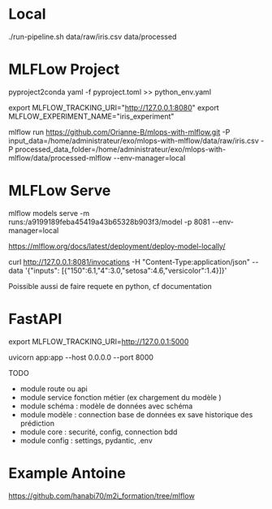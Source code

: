 # Local 

./run-pipeline.sh data/raw/iris.csv data/processed

# MLFLow Project

pyproject2conda yaml -f pyproject.toml >> python_env.yaml

export MLFLOW_TRACKING_URI="http://127.0.0.1:8080"
export MLFLOW_EXPERIMENT_NAME="iris_experiment"

mlflow run https://github.com/Orianne-B/mlops-with-mlflow.git -P input_data=/home/administrateur/exo/mlops-with-mlflow/data/raw/iris.csv -P processed_data_folder=/home/administrateur/exo/mlops-with-mlflow/data/processed-mlflow --env-manager=local

# MLFLow Serve

mlflow models serve -m runs:/a9199189feba45419a43b65328b903f3/model -p 8081 --env-manager=local

https://mlflow.org/docs/latest/deployment/deploy-model-locally/

curl http://127.0.0.1:8081/invocations -H "Content-Type:application/json"  --data '{"inputs": [{"150":6.1,"4":3.0,"setosa":4.6,"versicolor":1.4}]}'

Poissible aussi de faire requete en python, cf documentation

# FastAPI

export MLFLOW_TRACKING_URI=http://127.0.0.1:5000

uvicorn app:app --host 0.0.0.0 --port 8000

TODO 
- module route ou api
- module service fonction métier (ex chargement du modèle )
- module schéma : modèle de données avec schéma 
- module modèle : connection base de données ex save historique des prédiction
- module core : securité, config, connection bdd
- module config : settings, pydantic, .env 

# Example Antoine

https://github.com/hanabi70/m2i_formation/tree/mlflow
